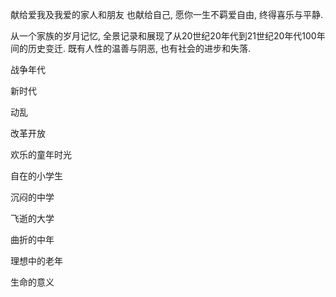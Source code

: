 
献给爱我及我爱的家人和朋友
也献给自己, 愿你一生不羁爱自由, 终得喜乐与平静.

从一个家族的岁月记忆, 全景记录和展现了从20世纪20年代到21世纪20年代100年间的历史变迁. 既有人性的温善与阴恶, 也有社会的进步和失落.

战争年代

新时代

动乱

改革开放

欢乐的童年时光

自在的小学生

沉闷的中学

飞逝的大学

曲折的中年

理想中的老年

生命的意义

